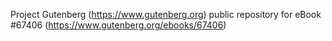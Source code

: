 Project Gutenberg (https://www.gutenberg.org) public repository for
eBook #67406 (https://www.gutenberg.org/ebooks/67406)
